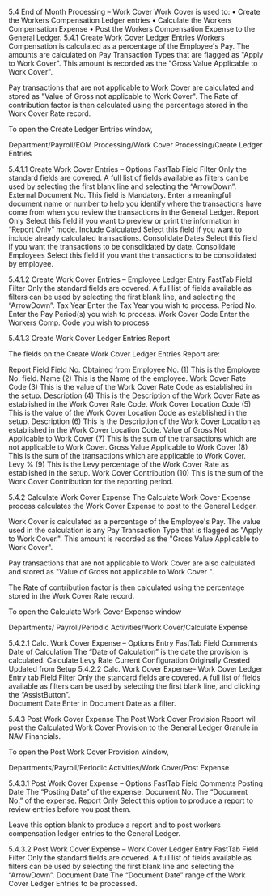 5.4	End of Month Processing – Work Cover
Work Cover is used to:
•	Create the Workers Compensation Ledger entries
•	Calculate the Workers Compensation Expense
•	Post the Workers Compensation Expense to the General Ledger.
5.4.1	Create Work Cover Ledger Entries
Workers Compensation is calculated as a percentage of the Employee's Pay.  The amounts are calculated on Pay Transaction Types that are flagged as "Apply to Work Cover".  This amount is recorded as the "Gross Value Applicable to Work Cover".

Pay transactions that are not applicable to Work Cover are calculated and stored as "Value of Gross not applicable to Work Cover".  The Rate of contribution factor is then calculated using the percentage stored in the Work Cover Rate record.

To open the Create Ledger Entries window, 

Department/Payroll/EOM Processing/Work Cover Processing/Create Ledger Entries
 

5.4.1.1	Create Work Cover Entries – Options FastTab
Field	Filter
Only the standard fields are covered.  A full list of fields available as filters can be used by selecting the first blank line and selecting the “ArrowDown”.
External Document No.	This field is Mandatory.  Enter a meaningful document name or number to help you identify where the transactions have come from when you review the transactions in the General Ledger.
Report Only	Select this field if you want to preview or print the information in “Report Only” mode.
Include Calculated	Select this field if you want to include already calculated transactions.
Consolidate Dates	Select this field if you want the transactions to be consolidated by date.
Consolidate Employees	Select this field if you want the transactions to be consolidated by employee.

5.4.1.2	Create Work Cover Entries – Employee Ledger Entry FastTab
Field	Filter
Only the standard fields are covered.  A full list of fields available as filters can be used by selecting the first blank line, and selecting the “ArrowDown”.
Tax Year	Enter the Tax Year you wish to process.
Period No.	Enter the Pay Period(s) you wish to process.
Work Cover Code	Enter the Workers Comp. Code you wish to process


5.4.1.3	Create Work Cover Ledger Entries Report

 

The fields on the Create Work Cover Ledger Entries Report are:

Report Field	Field No.	Obtained from
Employee No.	(1)	This is the Employee No. field.
Name	(2)	This is the Name of the employee.
Work Cover Rate Code	(3)	This is the value of the Work Cover Rate Code as established in the setup.
Description	(4)	This is the Description of the Work Cover Rate as established in the Work Cover Rate Code.
Work Cover Location Code	(5)	This is the value of the Work Cover Location Code as established in the setup.
Description	(6)	This is the Description of the Work Cover Location as established in the Work Cover Location Code.
Value of Gross Not Applicable to Work Cover	(7)	This is the sum of the transactions which are not applicable to Work Cover.
Gross Value Applicable to Work Cover	(8)	This is the sum of the transactions which are applicable to Work Cover.
Levy %	(9)	This is the Levy percentage of the Work Cover Rate as established in the setup.
Work Cover Contribution	(10)	This is the sum of the Work Cover Contribution for the reporting period.

5.4.2	Calculate Work Cover Expense
The Calculate Work Cover Expense process calculates the Work Cover Expense to post to the General Ledger.

Work Cover is calculated as a percentage of the Employee's Pay.  The value used in the calculation is any Pay Transaction Type that is flagged as "Apply to Work Cover.".  This amount is recorded as the "Gross Value Applicable to Work Cover".

Pay transactions that are not applicable to Work Cover are also calculated and stored as "Value of Gross not applicable to Work Cover ".  

The Rate of contribution factor is then calculated using the percentage stored in the Work Cover Rate record.

To open the Calculate Work Cover Expense window

Departments/ Payroll/Periodic Activities/Work Cover/Calculate Expense
 

5.4.2.1	Calc. Work Cover Expense – Options Entry FastTab
Field	Comments
Date of Calculation	The “Date of Calculation” is the date the provision is calculated.
Calculate Levy Rate	Current Configuration
Originally Created
Updated from Setup
5.4.2.2	Calc. Work Cover Expense– Work Cover Ledger Entry tab
Field	Filter
Only the standard fields are covered.  A full list of fields available as filters can be used by selecting the first blank line, and clicking the “AssistButton”.  
Document Date	Enter in Document Date as a filter.

5.4.3	Post Work Cover Expense
The Post Work Cover Provision Report will post the Calculated Work Cover Provision to the General Ledger Granule in NAV Financials.

To open the Post Work Cover Provision window, 

Departments/Payroll/Periodic Activities/Work Cover/Post Expense
 

5.4.3.1	Post Work Cover Expense – Options FastTab
Field	Comments
Posting Date	The “Posting Date” of the expense.
Document No.	The “Document No.” of the expense.
Report Only	Select this option to produce a report to review entries before you post them.

Leave this option blank to produce a report and to post workers compensation ledger entries to the General Ledger.  

5.4.3.2	Post Work Cover Expense – Work Cover Ledger Entry FastTab
Field	Filter
Only the standard fields are covered.  A full list of fields available as filters can be used by selecting the first blank line and selecting the “ArrowDown”.
Document Date	The “Document Date” range of the Work Cover Ledger Entries to be processed.

 
